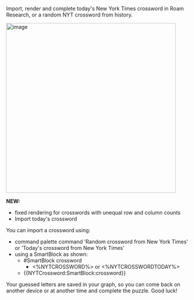 Import, render and complete today's New York Times crossword in Roam Research, or a random NYT crossword from history.

<img width="461" alt="image" src="https://github.com/mlava/crosswords/assets/6857790/e0d6a48a-7b23-47d1-bdd6-1ef789f1387d">

**NEW:**
- fixed rendering for crosswords with unequal row and column counts
- Import today's crossword

You can import a crossword using:
- command palette command 'Random crossword from New York Times' or 'Today\'s crossword from New York Times'
- using a SmartBlock as shown:
  - #SmartBlock crossword
    - <%NYTCROSSWORD%> or <%NYTCROSSWORDTODAY%>
  - {{NYTCrossword:SmartBlock:crossword}}

Your guessed letters are saved in your graph, so you can come back on another device or at another time and complete the puzzle. Good luck!
